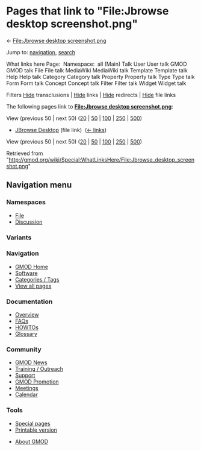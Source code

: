 <div id="mw-page-base" class="noprint">

</div>

<div id="mw-head-base" class="noprint">

</div>

<div id="content" class="mw-body" role="main">

<span id="top"></span>

<div id="mw-js-message" style="display:none;">

</div>



# <span dir="auto">Pages that link to "File:Jbrowse desktop screenshot.png"</span>

<div id="bodyContent">

<div id="contentSub">

← [File:Jbrowse desktop
screenshot.png](/wiki/File:Jbrowse_desktop_screenshot.png "File:Jbrowse desktop screenshot.png")

</div>

<div id="jump-to-nav" class="mw-jump">

Jump to: [navigation](#mw-navigation), [search](#p-search)

</div>

<div id="mw-content-text">

What links here Page:  Namespace:  all (Main) Talk User User talk GMOD
GMOD talk File File talk MediaWiki MediaWiki talk Template Template talk
Help Help talk Category Category talk Property Property talk Type Type
talk Form Form talk Concept Concept talk Filter Filter talk Widget
Widget talk

Filters
[Hide](/mediawiki/index.php?title=Special:WhatLinksHere/File:Jbrowse_desktop_screenshot.png&hidetrans=1 "Special:WhatLinksHere/File:Jbrowse desktop screenshot.png")
transclusions \|
[Hide](/mediawiki/index.php?title=Special:WhatLinksHere/File:Jbrowse_desktop_screenshot.png&hidelinks=1 "Special:WhatLinksHere/File:Jbrowse desktop screenshot.png")
links \|
[Hide](/mediawiki/index.php?title=Special:WhatLinksHere/File:Jbrowse_desktop_screenshot.png&hideredirs=1 "Special:WhatLinksHere/File:Jbrowse desktop screenshot.png")
redirects \|
[Hide](/mediawiki/index.php?title=Special:WhatLinksHere/File:Jbrowse_desktop_screenshot.png&hideimages=1 "Special:WhatLinksHere/File:Jbrowse desktop screenshot.png")
file links

The following pages link to **[File:Jbrowse desktop
screenshot.png](/wiki/File:Jbrowse_desktop_screenshot.png "File:Jbrowse desktop screenshot.png")**:

View (previous 50 \| next 50)
([20](/mediawiki/index.php?title=Special:WhatLinksHere/File:Jbrowse_desktop_screenshot.png&limit=20 "Special:WhatLinksHere/File:Jbrowse desktop screenshot.png")
\|
[50](/mediawiki/index.php?title=Special:WhatLinksHere/File:Jbrowse_desktop_screenshot.png&limit=50 "Special:WhatLinksHere/File:Jbrowse desktop screenshot.png")
\|
[100](/mediawiki/index.php?title=Special:WhatLinksHere/File:Jbrowse_desktop_screenshot.png&limit=100 "Special:WhatLinksHere/File:Jbrowse desktop screenshot.png")
\|
[250](/mediawiki/index.php?title=Special:WhatLinksHere/File:Jbrowse_desktop_screenshot.png&limit=250 "Special:WhatLinksHere/File:Jbrowse desktop screenshot.png")
\|
[500](/mediawiki/index.php?title=Special:WhatLinksHere/File:Jbrowse_desktop_screenshot.png&limit=500 "Special:WhatLinksHere/File:Jbrowse desktop screenshot.png"))

- [JBrowse Desktop](/wiki/JBrowse_Desktop "JBrowse Desktop") (file link)
  ‎ <span class="mw-whatlinkshere-tools">([←
  links](/mediawiki/index.php?title=Special:WhatLinksHere&target=JBrowse+Desktop "Special:WhatLinksHere"))</span>

View (previous 50 \| next 50)
([20](/mediawiki/index.php?title=Special:WhatLinksHere/File:Jbrowse_desktop_screenshot.png&limit=20 "Special:WhatLinksHere/File:Jbrowse desktop screenshot.png")
\|
[50](/mediawiki/index.php?title=Special:WhatLinksHere/File:Jbrowse_desktop_screenshot.png&limit=50 "Special:WhatLinksHere/File:Jbrowse desktop screenshot.png")
\|
[100](/mediawiki/index.php?title=Special:WhatLinksHere/File:Jbrowse_desktop_screenshot.png&limit=100 "Special:WhatLinksHere/File:Jbrowse desktop screenshot.png")
\|
[250](/mediawiki/index.php?title=Special:WhatLinksHere/File:Jbrowse_desktop_screenshot.png&limit=250 "Special:WhatLinksHere/File:Jbrowse desktop screenshot.png")
\|
[500](/mediawiki/index.php?title=Special:WhatLinksHere/File:Jbrowse_desktop_screenshot.png&limit=500 "Special:WhatLinksHere/File:Jbrowse desktop screenshot.png"))

</div>

<div class="printfooter">

Retrieved from
"<http://gmod.org/wiki/Special:WhatLinksHere/File:Jbrowse_desktop_screenshot.png>"

</div>

<div id="catlinks" class="catlinks catlinks-allhidden">

</div>

<div class="visualClear">

</div>

</div>

</div>

<div id="mw-navigation">

## Navigation menu

<div id="mw-head">



<div id="left-navigation">

<div id="p-namespaces" class="vectorTabs" role="navigation"
aria-labelledby="p-namespaces-label">

### Namespaces

- <span id="ca-nstab-image"><a href="/wiki/File:Jbrowse_desktop_screenshot.png" accesskey="c"
  title="View the file page [c]">File</a></span>
- <span id="ca-talk"><a
  href="/mediawiki/index.php?title=File_talk:Jbrowse_desktop_screenshot.png&amp;action=edit&amp;redlink=1"
  accesskey="t"
  title="Discussion about the content page [t]">Discussion</a></span>

</div>

<div id="p-variants" class="vectorMenu emptyPortlet" role="navigation"
aria-labelledby="p-variants-label">

### 

### Variants[](#)

<div class="menu">

</div>

</div>

</div>





</div>

</div>

</div>

<div id="mw-panel">

<div id="p-logo" role="banner">

<a href="/wiki/Main_Page"
style="background-image: url(http://gmod.org/images/GMOD-cogs.png);"
title="Visit the main page"></a>

</div>

<div id="p-Navigation" class="portal" role="navigation"
aria-labelledby="p-Navigation-label">

### Navigation

<div class="body">

- <span id="n-GMOD-Home">[GMOD Home](/wiki/Main_Page)</span>
- <span id="n-Software">[Software](/wiki/GMOD_Components)</span>
- <span id="n-Categories-.2F-Tags">[Categories /
  Tags](/wiki/Categories)</span>
- <span id="n-View-all-pages">[View all
  pages](/wiki/Special:AllPages)</span>

</div>

</div>

<div id="p-Documentation" class="portal" role="navigation"
aria-labelledby="p-Documentation-label">

### Documentation

<div class="body">

- <span id="n-Overview">[Overview](/wiki/Overview)</span>
- <span id="n-FAQs">[FAQs](/wiki/Category:FAQ)</span>
- <span id="n-HOWTOs">[HOWTOs](/wiki/Category:HOWTO)</span>
- <span id="n-Glossary">[Glossary](/wiki/Glossary)</span>

</div>

</div>

<div id="p-Community" class="portal" role="navigation"
aria-labelledby="p-Community-label">

### Community

<div class="body">

- <span id="n-GMOD-News">[GMOD News](/wiki/GMOD_News)</span>
- <span id="n-Training-.2F-Outreach">[Training /
  Outreach](/wiki/Training_and_Outreach)</span>
- <span id="n-Support">[Support](/wiki/Support)</span>
- <span id="n-GMOD-Promotion">[GMOD
  Promotion](/wiki/GMOD_Promotion)</span>
- <span id="n-Meetings">[Meetings](/wiki/Meetings)</span>
- <span id="n-Calendar">[Calendar](/wiki/Calendar)</span>

</div>

</div>

<div id="p-tb" class="portal" role="navigation"
aria-labelledby="p-tb-label">

### Tools

<div class="body">

- <span id="t-specialpages"><a href="/wiki/Special:SpecialPages" accesskey="q"
  title="A list of all special pages [q]">Special pages</a></span>
- <span id="t-print"><a
  href="/mediawiki/index.php?title=Special:WhatLinksHere/File:Jbrowse_desktop_screenshot.png&amp;printable=yes"
  rel="alternate" accesskey="p"
  title="Printable version of this page [p]">Printable version</a></span>

</div>

</div>

</div>

</div>

<div id="footer" role="contentinfo">

- <span id="footer-places-about">[About
  GMOD](/wiki/GMOD:About "GMOD:About")</span>

<!-- -->






</div>
